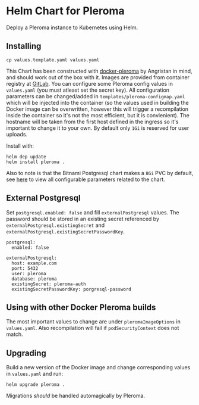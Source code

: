 # Helm Chart for Pleroma

Deploy a Pleroma instance to Kubernetes using Helm.

## Installing

`cp values.template.yaml values.yaml`

This Chart has been constructed with [docker-pleroma](https://github.com/angristan/docker-pleroma) by Angristan in mind,
and should work out of the box with it. Images are provided from container registry at [GitLab](https://gitlab.com/Tsuribori/docker-pleroma).
You can configure some Pleroma config values in `values.yaml` (you must atleast set the secret key).
All configuration parameters can be changed/added in `templates/pleroma-configmap.yaml` which will be injected into the container
(so the values used in building the Docker image can be overwritten, however this will trigger a recompilation inside the
container so it's not the most efficient, but it is convienient). The hostname will be taken from the first host
defined in the ingress so it's important to change it to your own.
By default only `1Gi` is reserved for user uploads.

Install with:

```
helm dep update
helm install pleroma .
```

Also to note is that the Bitnami Postgresql chart makes a `8Gi` PVC by default, see [here](https://github.com/bitnami/charts/tree/master/bitnami/postgresql#parameters) to view all configurable parameters related to the chart.


## External Postgresql

Set `postgresql.enabled: false` and fill `externalPostgresql` values. The
password should be stored in an existing secret referenced by
`externalPostgresql.existingSecret` and
`externalPostgresql.existingSecretPasswordKey`.

```
postgresql:
  enabled: false

externalPostgresql:
  host: example.com
  port: 5432
  user: pleroma
  database: pleroma
  existingSecret: pleroma-auth
  existingSecretPasswordKey: porgresql-password
```

## Using with other Docker Pleroma builds

The most important values to change are under `pleromaImageOptions` in `values.yaml`. Also recompilation will fail
if `podSecurityContext` does not match.


## Upgrading

Build a new version of the Docker image and change corresponding values in `values.yaml` and
run:

`helm upgrade pleroma .`

Migrations *should* be handled automagically by Pleroma.
